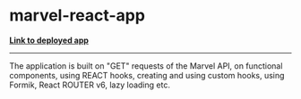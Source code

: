 # marvel-react-app
[**Link to deployed app**](https://khalek-marvel-app.herokuapp.com) <br/>
___
The application is built on "GET" requests of the Marvel API, on functional components, using REACT hooks, creating and using custom hooks, using Formik, React ROUTER v6, lazy loading etc.
